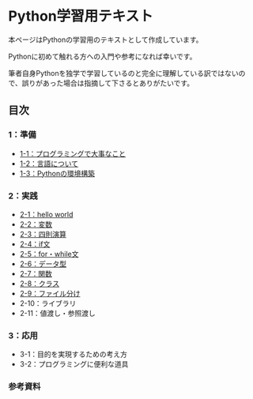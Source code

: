 # Python学習用テキスト
本ページはPythonの学習用のテキストとして作成しています。

Pythonに初めて触れる方への入門や参考になれば幸いです。

筆者自身Pythonを独学で学習しているのと完全に理解している訳ではないので、誤りがあった場合は指摘して下さるとありがたいです。

## 目次

### 1：準備

- [1-1：プログラミングで大事なこと](./01_preparation/1-01.md)
- [1-2：言語について](./01_preparation/1-02.md)
- [1-3：Pythonの環境構築](./01_preparation/1-03.md)

### 2：実践

- [2-1：hello world](./02_practice/2-01.md)
- [2-2：変数](./02_practice/2-02.md)
- [2-3：四則演算](./02_practice/2-03.md)
- [2-4：if文](./02_practice/2-04.md)
- [2-5：for・while文](./02_practice/2-05.md)
- [2-6：データ型](./02_practice/2-06.md)
- [2-7：関数](./02_practice/2-07.md)
- [2-8：クラス](./02_practice/2-08.md)
- [2-9：ファイル分け](./02_practice/2-09.md)
- 2-10：ライブラリ
- 2-11：値渡し・参照渡し

### 3：応用

- 3-1：目的を実現するための考え方
- 3-2：プログラミングに便利な道具

### 参考資料

